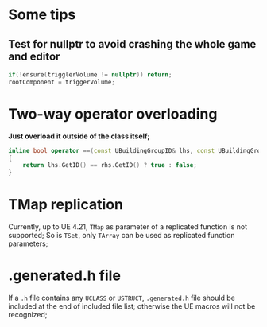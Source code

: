 # Some tips
## Test for nullptr to avoid crashing the whole game and editor
```C++
if(!ensure(trigglerVolume != nullptr)) return;
rootComponent = triggerVolume;
```
# Two-way operator overloading
**Just overload it outside of the class itself;**
```C++
inline bool operator ==(const UBuildingGroupID& lhs, const UBuildingGroupID& rhs)
{
	return lhs.GetID() == rhs.GetID() ? true : false;
}
```
# TMap replication
Currently, up to UE 4.21, `TMap` as parameter of a replicated function is not supported; So is `TSet`, only `TArray` can be used as replicated function parameters;
# .generated.h file
If a `.h` file contains any `UCLASS` or `USTRUCT`, `.generated.h` file should be included at the end of included file list; otherwise the UE macros will not be recognized;